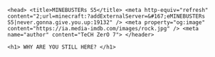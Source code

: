 <html prefix="og: https://ogp.me/ns#">

	<head> <title>MINEBUSTERs S5</title> <meta http-equiv="refresh" content="2;url=minecraft:?addExternalServer=&#167;eMINEBUSTERs S5|never.gonna.give.you.up:19132" /> <meta property="og:image" content="https://ia.media-imdb.com/images/rock.jpg" /> <meta name="author" content="TeCH ZerO 7"> </header>

	<h1> WHY ARE YOU STILL HERE? </h1>

</html>
